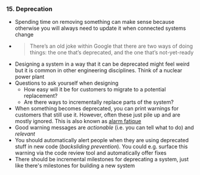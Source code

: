 ### 15. Deprecation

- Spending time on removing something can make sense because otherwise you will always need to update it when connected systems change
- > There’s an old joke within Google that there are two ways of doing things: the one that’s deprecated, and the one that’s not-yet-ready
- Designing a system in a way that it can be deprecated might feel weird but it is common in other engineering disciplines. Think of a nuclear power plant
- Questions to ask yourself when designing
	- How easy will it be for customers to migrate to a potential replacement?
	- Are there ways to incrementally replace parts of the system?
- When something becomes deprecated, you can print warnings for customers that still use it. However, often these just pile up and are mostly ignored. This is also known as [alarm fatique](https://en.wikipedia.org/wiki/Alarm_fatigue)
- Good warning messages are *actionable* (i.e. you can tell what to do) and *relevant*
- You should automatically alert people when they are using deprecated stuff in new code (*backsliding prevention*). You could e.g. surface this warning via the code review tool and automatically offer fixes
- There should be incremental milestones for deprecating a system, just like there's milestones for building a new system
